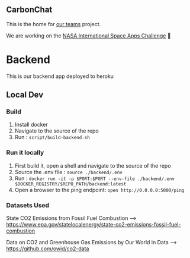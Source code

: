 ## CarbonChat

This is the home for [our teams](https://2020.spaceappschallenge.org/challenges/inform/carbon-footprint/teams/carbon-chat/stream) project.

We are working on the [NASA International Space Apps Challenge](https://2020.spaceappschallenge.org/) :tada:

# Backend

This is our backend app deployed to heroku

## Local Dev

### Build
1. Install docker
1. Navigate to the source of the repo
1. Run : `script/build-backend.sh`

### Run it locally

1. First build it, open a shell and navigate to the source of the repo
1. Source the .env file : `source ./backend/.env`
1. Run : `docker run -it -p $PORT:$PORT --env-file ./backend/.env $DOCKER_REGISTRY/$REPO_PATH/backend:latest`
1. Open a browser to the ping endpoint: `open http://0.0.0.0:5000/ping` 

### Datasets Used
State CO2 Emissions from Fossil Fuel Combustion --> https://www.epa.gov/statelocalenergy/state-co2-emissions-fossil-fuel-combustion

Data on CO2 and Greenhouse Gas Emissions by Our World in Data -->
https://github.com/owid/co2-data
